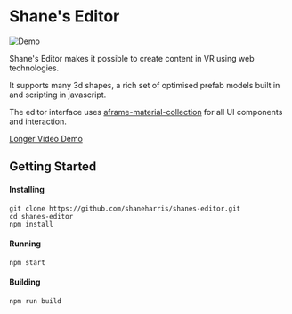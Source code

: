 # Shane's Editor
![Demo](https://raw.githubusercontent.com/shaneharris/shanes-editor/master/demo.gif)

Shane's Editor makes it possible to create content in VR using web technologies.

It supports many 3d shapes, a rich set of optimised prefab models built in and scripting in javascript.

The editor interface uses [aframe-material-collection](https://npmjs.com/package/aframe-material-collection/) for all UI components and interaction.

[Longer Video Demo](https://www.youtube.com/watch?v=I57za9UXiTI)


## Getting Started

#### Installing

```
git clone https://github.com/shaneharris/shanes-editor.git
cd shanes-editor
npm install
```

#### Running

```
npm start
```

#### Building

```
npm run build
```
